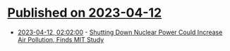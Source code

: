 # [Published on 2023-04-12](index.md)

* [2023-04-12, 02:02:00](https://news.slashdot.org/story/23/04/11/2243215/shutting-down-nuclear-power-could-increase-air-pollution-finds-mit-study?utm_source=rss1.0mainlinkanon&utm_medium=feed) - [Shutting Down Nuclear Power Could Increase Air Pollution, Finds MIT Study](https://news.slashdot.org/story/23/04/11/2243215/shutting-down-nuclear-power-could-increase-air-pollution-finds-mit-study?utm_source=rss1.0mainlinkanon&utm_medium=feed)
